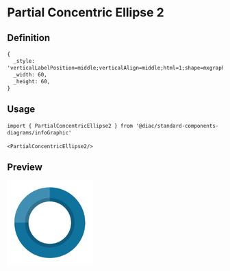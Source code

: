# Partial Concentric Ellipse 2

## Definition

```
{
  _style: 'verticalLabelPosition=middle;verticalAlign=middle;html=1;shape=mxgraph.infographic.partConcEllipse;fillColor=#10739E;strokeColor=none;startAngle=0;endAngle=0.75;arcWidth=0.4;fontSize=20;fontColor=#10739E;align=center;fontStyle=1;',
  _width: 60,
  _height: 60,
}
```

## Usage

```
import { PartialConcentricEllipse2 } from '@diac/standard-components-diagrams/infoGraphic'

<PartialConcentricEllipse2/>
```

## Preview

<img src="./partial-concentric-ellipse-2.png" width="200"/>
